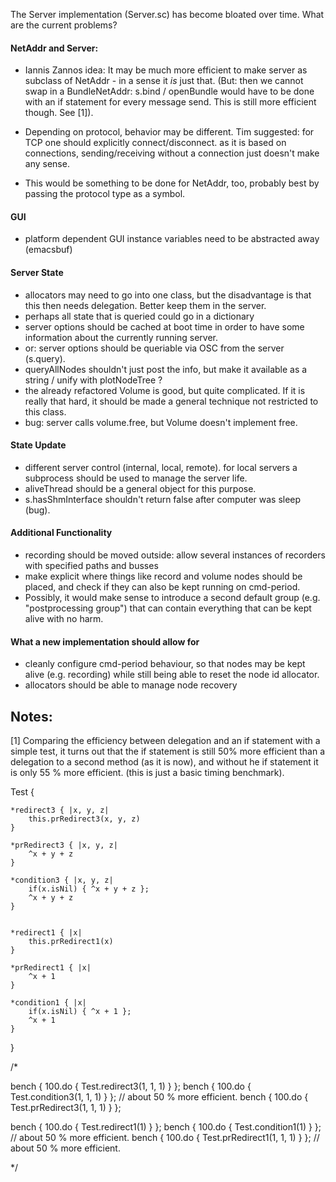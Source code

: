 The Server implementation (Server.sc) has become bloated over time.
What are the current problems?

#### NetAddr and Server:
- Iannis Zannos idea: It may be much more efficient to make server as subclass of NetAddr - in a sense it <i>is</i> just that. (But: then we cannot swap in a BundleNetAddr: s.bind / openBundle would have to be done with an if statement for every message send. This is still more efficient though. See [1]).

- Depending on protocol, behavior may be different. 
Tim suggested: for TCP one should explicitly connect/disconnect. as it is based on connections, sending/receiving without a connection just doesn't make any sense.
- This would be something to be done for NetAddr, too, probably best by passing the protocol type as a symbol.

#### GUI
- platform dependent GUI instance variables need to be abstracted away (emacsbuf)

#### Server State
- allocators may need to go into one class, but the disadvantage is that this then needs delegation. Better keep them in the server.
- perhaps all state that is queried could go in a dictionary
- server options should be cached at boot time in order to have some information about the currently running server.
- or: server options should be queriable via OSC from the server (s.query). 
- queryAllNodes shouldn't just post the info, but make it available as a string / unify with plotNodeTree ?
- the already refactored Volume is good, but quite complicated. If it is really that hard, it should be made a general technique not restricted to this class.
- bug: server calls volume.free, but Volume doesn't implement free.

#### State Update
- different server control (internal, local, remote). for local servers a subprocess should be used to manage the server life.
- aliveThread should be a general object for this purpose.
- s.hasShmInterface shouldn't return false after computer was sleep (bug).

#### Additional Functionality
- recording should be moved outside: allow several instances of recorders with specified paths and busses
- make explicit where things like record and volume nodes should be placed, and check if they can also be kept running on cmd-period.
- Possibly, it would make sense to introduce a second default group (e.g. "postprocessing group") that can contain everything that can be kept alive with no harm.

#### What a new implementation should allow for
- cleanly configure cmd-period behaviour, so that nodes may be kept alive (e.g. recording) while still being able to reset the node id allocator.
- allocators should be able to manage node recovery




## Notes:
[1] Comparing the efficiency between delegation and an if statement with a simple test, it turns out that the if statement is still 50% more efficient than a delegation to a second method (as it is now), and without he if statement it is only 55 % more efficient. (this is just a basic timing benchmark).


Test {

	*redirect3 { |x, y, z|
		this.prRedirect3(x, y, z)
	}

	*prRedirect3 { |x, y, z|
		^x + y + z
	}

	*condition3 { |x, y, z|
		if(x.isNil) { ^x + y + z };
		^x + y + z
	}


	*redirect1 { |x|
		this.prRedirect1(x)
	}

	*prRedirect1 { |x|
		^x + 1
	}

	*condition1 { |x|
		if(x.isNil) { ^x + 1 };
		^x + 1
	}

}

/*

bench { 100.do { Test.redirect3(1, 1, 1) } };
bench { 100.do { Test.condition3(1, 1, 1) } }; // about 50 % more efficient.
bench { 100.do { Test.prRedirect3(1, 1, 1) } };

bench { 100.do { Test.redirect1(1) } };
bench { 100.do { Test.condition1(1) } }; // about 50 % more efficient.
bench { 100.do { Test.prRedirect1(1, 1, 1) } }; // about 50 % more efficient.

*/